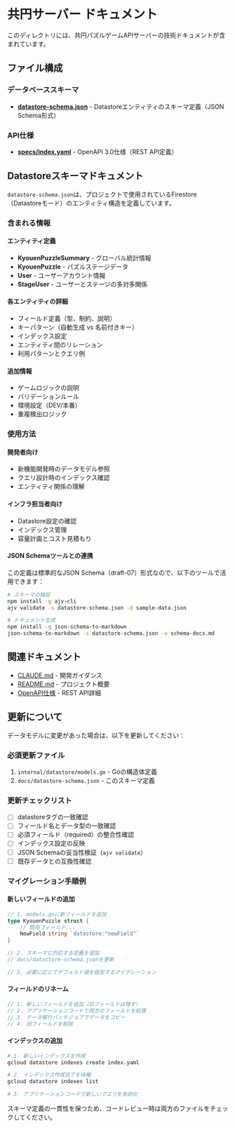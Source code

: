 # 共円サーバー ドキュメント

このディレクトリには、共円パズルゲームAPIサーバーの技術ドキュメントが含まれています。

## ファイル構成

### データベーススキーマ
- **[datastore-schema.json](./datastore-schema.json)** - Datastoreエンティティのスキーマ定義（JSON Schema形式）

### API仕様
- **[specs/index.yaml](./specs/index.yaml)** - OpenAPI 3.0仕様（REST API定義）

## Datastoreスキーマドキュメント

`datastore-schema.json`は、プロジェクトで使用されているFirestore（Datastoreモード）のエンティティ構造を定義しています。

### 含まれる情報

#### エンティティ定義
- **KyouenPuzzleSummary** - グローバル統計情報
- **KyouenPuzzle** - パズルステージデータ
- **User** - ユーザーアカウント情報  
- **StageUser** - ユーザーとステージの多対多関係

#### 各エンティティの詳細
- フィールド定義（型、制約、説明）
- キーパターン（自動生成 vs 名前付きキー）
- インデックス設定
- エンティティ間のリレーション
- 利用パターンとクエリ例

#### 追加情報
- ゲームロジックの説明
- バリデーションルール
- 環境設定（DEV/本番）
- 重複検出ロジック

### 使用方法

#### 開発者向け
- 新機能開発時のデータモデル参照
- クエリ設計時のインデックス確認
- エンティティ関係の理解

#### インフラ担当者向け
- Datastore設定の確認
- インデックス管理
- 容量計画とコスト見積もり

#### JSON Schemaツールとの連携
この定義は標準的なJSON Schema（draft-07）形式なので、以下のツールで活用できます：

```bash
# スキーマの検証
npm install -g ajv-cli
ajv validate -s datastore-schema.json -d sample-data.json

# ドキュメント生成
npm install -g json-schema-to-markdown
json-schema-to-markdown -s datastore-schema.json -o schema-docs.md
```

## 関連ドキュメント

- [CLAUDE.md](../CLAUDE.md) - 開発ガイダンス
- [README.md](../README.md) - プロジェクト概要
- [OpenAPI仕様](./specs/index.yaml) - REST API詳細

## 更新について

データモデルに変更があった場合は、以下を更新してください：

### 必須更新ファイル
1. `internal/datastore/models.go` - Goの構造体定義
2. `docs/datastore-schema.json` - このスキーマ定義

### 更新チェックリスト
- [ ] datastoreタグの一致確認
- [ ] フィールド名とデータ型の一致確認
- [ ] 必須フィールド（required）の整合性確認
- [ ] インデックス設定の反映
- [ ] JSON Schemaの妥当性検証（`ajv validate`）
- [ ] 既存データとの互換性確認

### マイグレーション手順例

#### 新しいフィールドの追加
```go
// 1. models.goに新フィールドを追加
type KyouenPuzzle struct {
    // 既存フィールド...
    NewField string `datastore:"newField"`
}

// 2. スキーマに対応する定義を追加
// docs/datastore-schema.jsonを更新

// 3. 必要に応じてデフォルト値を設定するマイグレーション
```

#### フィールドのリネーム
```go
// 1. 新しいフィールドを追加（旧フィールドは残す）
// 2. アプリケーションコードで両方のフィールドを処理
// 3. データ移行バッチジョブでデータをコピー
// 4. 旧フィールドを削除
```

#### インデックスの追加
```bash
# 1. 新しいインデックスを作成
gcloud datastore indexes create index.yaml

# 2. インデックス作成完了を待機
gcloud datastore indexes list

# 3. アプリケーションコードで新しいクエリを有効化
```

スキーマ定義の一貫性を保つため、コードレビュー時は両方のファイルをチェックしてください。
